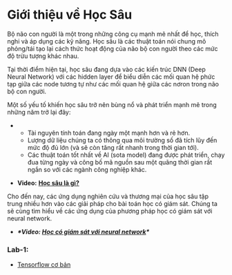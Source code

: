 # Giới thiệu về Học Sâu

Bộ não con người là một trong những công cụ mạnh mẽ nhất để học, thích nghi và áp dụng các kỹ năng. Học sâu là các thuật toán nói chung mô phỏng/tái tạo lại cách thức hoạt động của não bộ con người theo các mức độ trừu tượng khác nhau.

Tại thời điểm hiện tại, học sâu đang dựa vào các kiến trúc DNN (Deep Neural Network) với các hidden layer để biểu diễn các mối quan hệ phức tạp giữa các node tương tự như các mối quan hệ giữa các nơron trong não bộ con người.

Một số yếu tố khiến học sâu trở nên bùng nổ và phát triển mạnh mẽ trong những năm trở lại đây:

- - Tài nguyên tính toán đang ngày một mạnh hơn và rẻ hơn.
  - Lượng dữ liệu chúng ta có thông qua môi trường số đã tích lũy đến mức độ đủ lớn (và sẽ còn tăng rất nhanh trong thời gian tới).
  - Các thuật toán tốt nhất về AI (sota model) đang được phát triển, chạy đua từng ngày và công bố mã nguồn sau một quãng thời gian rất ngắn so với các ngành công nghiệp khác.

- **Video:** **[Học sâu là gì?](https://funix.udemy.com/course/machinelearning/learn/lecture/6760400#overview)**

Cho đến nay, các ứng dụng nghiên cứu và thương mại của học sâu tập trung nhiều hơn vào các giải pháp cho bài toán học có giám sát. Chúng ta sẽ cùng tìm hiểu về các ứng dụng của phương pháp học có giám sát với neural network.



- ***\*Video: [Học có giám sát với neural network](https://www.coursera.org/learn/neural-networks-deep-learning/lecture/2c38r/supervised-learning-with-neural-networks)\****



### Lab-1: 

- [Tensorflow cơ bản](https://github.com/mrdbourke/tensorflow-deep-learning/blob/main/00_tensorflow_fundamentals.ipynb)